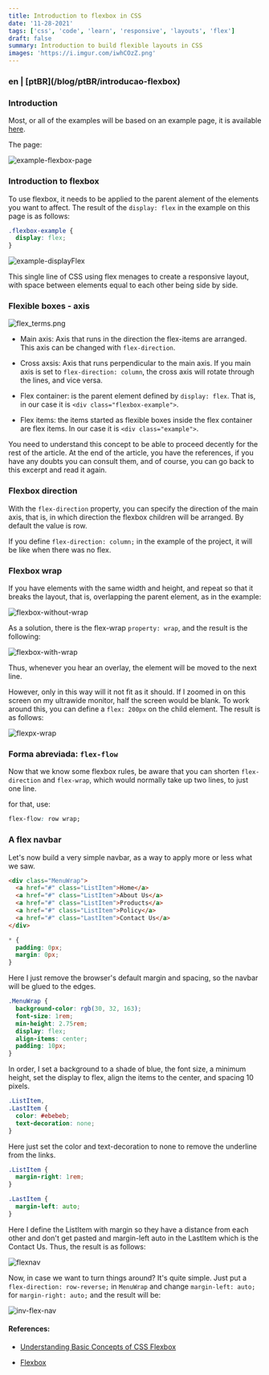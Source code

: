 ```yaml
---
title: Introduction to flexbox in CSS
date: '11-28-2021'
tags: ['css', 'code', 'learn', 'responsive', 'layouts', 'flex']
draft: false
summary: Introduction to build flexible layouts in CSS
images: 'https://i.imgur.com/iwhCOzZ.png'
---
```


<h3>en | [ptBR](/blog/ptBR/introducao-flexbox)</h3>

### Introduction

Most, or all of the examples will be based on an example page, it is available [here](https://gist.github.com/vit0rr/7409ea0efdf47b56728e7125a2644cb1).

The page:

![example-flexbox-page](https://i.imgur.com/CVBWOTS.png)

### Introduction to flexbox

To use flexbox, it needs to be applied to the parent alement of the elements you want to affect. The result of the `display: flex` in the example on this page is as follows:

```css
.flexbox-example {
  display: flex;
}
```

![example-displayFlex](https://i.imgur.com/OnUZvoM.png)

This single line of CSS using flex menages to create a responsive layout, with space between elements equal to each other being side by side.

### Flexible boxes - axis

![flex_terms.png](https://i.imgur.com/upLbBGL.png)

- Main axis: Axis that runs in the direction the flex-items are arranged. This axis can be changed with `flex-direction`.

- Cross axsis: Axis that runs perpendicular to the main axis. If you main axis is set to `flex-direction: column`, the cross axis will rotate through the lines, and vice versa.

- Flex container: is the parent element defined by `display: flex`. That is, in our case it is `<div class="flexbox-example">`.

- Flex items: the items started as flexible boxes inside the flex container are flex items. In our case it is `<div class="example">`.

You need to understand this concept to be able to proceed decently for the rest of the article. At the end of the article, you have the references, if you have any doubts you can consult them, and of course, you can go back to this excerpt and read it again.

### Flexbox direction

With the `flex-direction` property, you can specify the direction of the main axis, that is, in which direction the flexbox children will be arranged. By default the value is row.

If you define `flex-direction: column;` in the example of the project, it will be like when there was no flex.

### Flexbox wrap

If you have elements with the same width and height, and repeat so that it breaks the layout, that is, overlapping the parent element, as in the example:

![flexbox-without-wrap](https://i.imgur.com/CoFHmht.png)

As a solution, there is the flex-wrap `property: wrap`, and the result is the following:

![flexbox-with-wrap](https://i.imgur.com/QEriUvf.png)

Thus, whenever you hear an overlay, the element will be moved to the next line.

However, only in this way will it not fit as it should. If I zoomed in on this screen on my ultrawide monitor, half the screen would be blank. To work around this, you can define a `flex: 200px` on the child element. The result is as follows:

![flexpx-wrap](https://i.imgur.com/QrM6GSz.png)

### Forma abreviada: `flex-flow`

Now that we know some flexbox rules, be aware that you can shorten `flex-direction` and `flex-wrap`, which would normally take up two lines, to just one line.

for that, use:

```css
flex-flow: row wrap;
```

### A flex navbar

Let's now build a very simple navbar, as a way to apply more or less what we saw.

```html
<div class="MenuWrap">
  <a href="#" class="ListItem">Home</a>
  <a href="#" class="ListItem">About Us</a>
  <a href="#" class="ListItem">Products</a>
  <a href="#" class="ListItem">Policy</a>
  <a href="#" class="LastItem">Contact Us</a>
</div>
```

```css
* {
  padding: 0px;
  margin: 0px;
}
```

Here I just remove the browser's default margin and spacing, so the navbar will be glued to the edges.

```css
.MenuWrap {
  background-color: rgb(30, 32, 163);
  font-size: 1rem;
  min-height: 2.75rem;
  display: flex;
  align-items: center;
  padding: 10px;
}
```

In order, I set a background to a shade of blue, the font size, a minimum height, set the display to flex, align the items to the center, and spacing 10 pixels.

```css
.ListItem,
.LastItem {
  color: #ebebeb;
  text-decoration: none;
}
```

Here just set the color and text-decoration to none to remove the underline from the links.

```css
.ListItem {
  margin-right: 1rem;
}

.LastItem {
  margin-left: auto;
}
```

Here I define the ListItem with margin so they have a distance from each other and don't get pasted and margin-left auto in the LastItem which is the Contact Us. Thus, the result is as follows:

![flexnav](https://i.imgur.com/CkZifvk.png)

Now, in case we want to turn things around? It's quite simple. Just put a `flex-direction: row-reverse;` in `MenuWrap` and change `margin-left: auto;` for `margin-right: auto;` and the result will be:

![inv-flex-nav](https://i.imgur.com/P6ZxJCt.png)

#### References:

- [Understanding Basic Concepts of CSS Flexbox](https://codeburst.io/understanding-basic-concepts-of-css-flexbox-ffa657dc39c1)

- [Flexbox](https://developer.mozilla.org/pt-BR/docs/Learn/CSS/CSS_layout/Flexbox)
